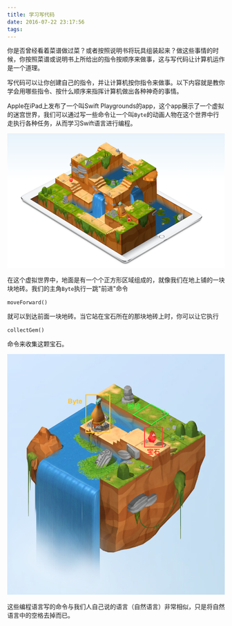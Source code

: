 ```yaml
---
title: 学习写代码
date: 2016-07-22 23:17:56
tags:
---
```




你是否曾经看着菜谱做过菜？或者按照说明书将玩具组装起来？做这些事情的时候，你按照菜谱或说明书上所给出的指令按顺序来做事，这与写代码让计算机运作是一个道理。

写代码可以让你创建自己的指令，并让计算机按你指令来做事。以下内容就是教你学会用哪些指令、按什么顺序来指挥计算机做出各种神奇的事情。

Apple在iPad上发布了一个叫Swift Playgrounds的app，这个app展示了一个虚拟的迷宫世界，我们可以通过写一些命令让一个叫`Byte`的动画人物在这个世界中行走执行各种任务，从而学习Swift语言进行编程。

![Swift Playgrounds](/images/learntocode/1s.png)


在这个虚拟世界中，地面是有一个个正方形区域组成的，就像我们在地上铺的一块块地砖。我们的主角`Byte`执行一跳"前进"命令

```
moveForward()
```

就可以到达前面一块地砖。当它站在宝石所在的那块地砖上时，你可以让它执行

```
collectGem()
```

命令来收集这颗宝石。

![虚拟世界](/images/learntocode/2s.png)

这些编程语言写的命令与我们人自己说的语言（自然语言）非常相似，只是将自然语言中的空格去掉而已。

